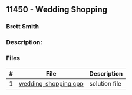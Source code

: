 ## 11450 - Wedding Shopping
### Brett Smith 
### Description:



### Files

|   #   | File                       | Description                                                |
| :---: | -------------------------- | ---------------------------------------------------------- |
|   1   | [wedding_shopping.cpp](./wedding_shopping.cpp)     | solution file                      |